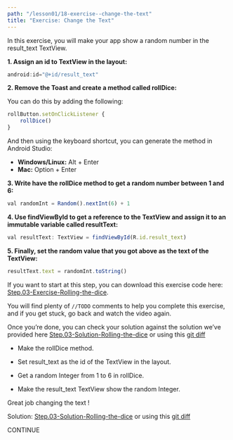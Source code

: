 ```yaml
---
path: "/lesson01/18-exercise--change-the-text"
title: "Exercise: Change the Text"
---
```

<youtube id="7lYP9b2Ctps"></youtube>
<p>In this exercise, you will make your app show a random number in the result_text TextView.</p>
<p><strong>1. Assign an id to TextView in the layout:</strong></p>

```ts
android:id="@+id/result_text"
```

<p><strong>2. Remove the Toast and create a method called rollDice:</strong></p>
<p>You can do this by adding the following:</p>

```ts
rollButton.setOnClickListener {
    rollDice()
}
```

<p>And then using the keyboard shortcut, you can generate the method in Android Studio:</p>
<ul>
<li><strong>Windows/Linux:</strong> Alt + Enter</li>
<li><strong>Mac:</strong> Option + Enter</li>
</ul>
<p><strong>3. Write have the rollDice method to get a random number between 1 and 6:</strong></p>

```ts
val randomInt = Random().nextInt(6) + 1
```

<p><strong>4. Use findViewById to get a reference to the TextView and assign it to an immutable variable called resultText:</strong></p>

```ts
val resultText: TextView = findViewById(R.id.result_text)
```

<p><strong>5. Finally, set the random value that you got above as the text of the TextView:</strong></p>

```ts
resultText.text = randomInt.toString()
```

<p>If you want to start at this step, you can download this exercise code here: <a target="_blank" href="https://github.com/udacity/andfun-kotlin-dice-roller/archive/Step.03-Exercise-Rolling-the-dice.zip">Step.03-Exercise-Rolling-the-dice</a>.</p>
<p>You will find plenty of <code>//TODO</code> comments to help you complete this exercise, and if you get stuck, go back and watch the video again.</p>
<p>Once you’re done, you can check your solution against the solution we’ve provided here <a target="_blank" href="https://github.com/udacity/andfun-kotlin-dice-roller/tree/Step.03-Solution-Rolling-the-dice">Step.03-Solution-Rolling-the-dice</a> or using this <a target="_blank" href="https://github.com/udacity/andfun-kotlin-dice-roller/compare/Step.03-Exercise-Rolling-the-dice...Step.03-Solution-Rolling-the-dice">git diff</a></p>


<text-box variant='learningObjectives' name='Check the steps below as you implement them to complete this exercise.'>

- Make the rollDice method.

- Set result_text as the id of the TextView in the layout.

- Get a random Integer from 1 to 6 in rollDice.

- Make the result_text TextView show the random Integer.

</text-box>

Great job changing the text !

Solution: <a target="_blank" href="https://github.com/udacity/andfun-kotlin-dice-roller/tree/Step.03-Solution-Rolling-the-dice">Step.03-Solution-Rolling-the-dice</a> or using this <a target="_blank" href="https://github.com/udacity/andfun-kotlin-dice-roller/compare/Step.03-Exercise-Rolling-the-dice...Step.03-Solution-Rolling-the-dice">git diff</a>

CONTINUE
